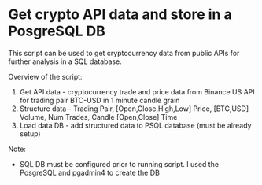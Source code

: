 # Get crypto API data and store in a PosgreSQL DB

This script can be used to get cryptocurrency data from public APIs for further analysis in a SQL database.

Overview of the script:
1. Get API data - cryptocurrency trade and price data from Binance.US API for trading pair BTC-USD in 1 minute candle grain
2. Structure data - Trading Pair, [Open,Close,High,Low] Price, [BTC,USD] Volume, Num Trades, Candle [Open,Close] Time
3. Load data DB - add structured data to PSQL database (must be already setup)

Note:
- SQL DB must be configured prior to running script. I used the PosgreSQL and pgadmin4 to create the DB
